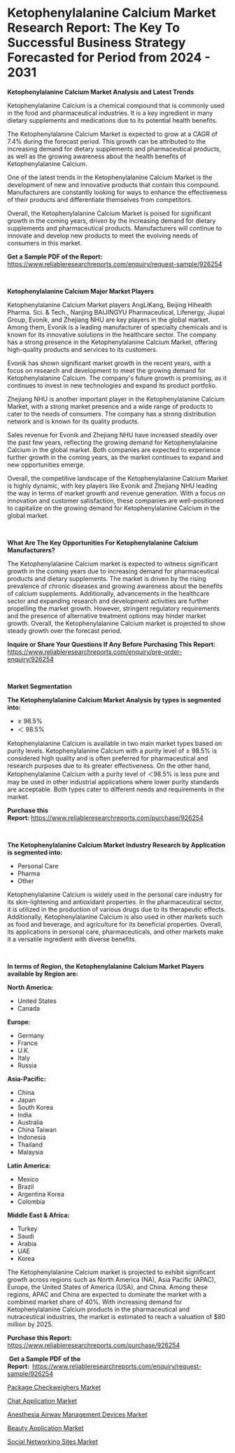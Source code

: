 <p><h1>Ketophenylalanine Calcium Market Research Report: The Key To Successful Business Strategy Forecasted for Period from 2024 - 2031</h1></p><p><strong>Ketophenylalanine Calcium Market Analysis and Latest Trends</strong></p>
<p><p>Ketophenylalanine Calcium is a chemical compound that is commonly used in the food and pharmaceutical industries. It is a key ingredient in many dietary supplements and medications due to its potential health benefits.</p><p>The Ketophenylalanine Calcium Market is expected to grow at a CAGR of 7.4% during the forecast period. This growth can be attributed to the increasing demand for dietary supplements and pharmaceutical products, as well as the growing awareness about the health benefits of Ketophenylalanine Calcium.</p><p>One of the latest trends in the Ketophenylalanine Calcium Market is the development of new and innovative products that contain this compound. Manufacturers are constantly looking for ways to enhance the effectiveness of their products and differentiate themselves from competitors.</p><p>Overall, the Ketophenylalanine Calcium Market is poised for significant growth in the coming years, driven by the increasing demand for dietary supplements and pharmaceutical products. Manufacturers will continue to innovate and develop new products to meet the evolving needs of consumers in this market.</p></p>
<p><strong>Get a Sample PDF of the Report:&nbsp;</strong> <a href="https://www.reliableresearchreports.com/enquiry/request-sample/926254">https://www.reliableresearchreports.com/enquiry/request-sample/926254</a></p>
<p>&nbsp;</p>
<p><strong>Ketophenylalanine Calcium Major Market Players</strong></p>
<p><p>Ketophenylalanine Calcium Market players AngLiKang, Beijing Hihealth Pharma. Sci. & Tech., Nanjing BAIJINGYU Pharmaceutical, Lifenergy, Jiupai Group, Evonik, and Zhejiang NHU are key players in the global market. Among them, Evonik is a leading manufacturer of specialty chemicals and is known for its innovative solutions in the healthcare sector. The company has a strong presence in the Ketophenylalanine Calcium Market, offering high-quality products and services to its customers.</p><p>Evonik has shown significant market growth in the recent years, with a focus on research and development to meet the growing demand for Ketophenylalanine Calcium. The company's future growth is promising, as it continues to invest in new technologies and expand its product portfolio.</p><p>Zhejiang NHU is another important player in the Ketophenylalanine Calcium Market, with a strong market presence and a wide range of products to cater to the needs of consumers. The company has a strong distribution network and is known for its quality products.</p><p>Sales revenue for Evonik and Zhejiang NHU have increased steadily over the past few years, reflecting the growing demand for Ketophenylalanine Calcium in the global market. Both companies are expected to experience further growth in the coming years, as the market continues to expand and new opportunities emerge.</p><p>Overall, the competitive landscape of the Ketophenylalanine Calcium Market is highly dynamic, with key players like Evonik and Zhejiang NHU leading the way in terms of market growth and revenue generation. With a focus on innovation and customer satisfaction, these companies are well-positioned to capitalize on the growing demand for Ketophenylalanine Calcium in the global market.</p></p>
<p>&nbsp;</p>
<p><strong>What Are The Key Opportunities For Ketophenylalanine Calcium Manufacturers?</strong></p>
<p><p>The Ketophenylalanine Calcium market is expected to witness significant growth in the coming years due to increasing demand for pharmaceutical products and dietary supplements. The market is driven by the rising prevalence of chronic diseases and growing awareness about the benefits of calcium supplements. Additionally, advancements in the healthcare sector and expanding research and development activities are further propelling the market growth. However, stringent regulatory requirements and the presence of alternative treatment options may hinder market growth. Overall, the Ketophenylalanine Calcium market is projected to show steady growth over the forecast period.</p></p>
<p><strong>Inquire or Share Your Questions If Any Before Purchasing This Report:</strong> <a href="https://www.reliableresearchreports.com/enquiry/pre-order-enquiry/926254">https://www.reliableresearchreports.com/enquiry/pre-order-enquiry/926254</a></p>
<p>&nbsp;</p>
<p><strong>Market Segmentation</strong></p>
<p><strong>The Ketophenylalanine Calcium Market Analysis by types is segmented into:</strong></p>
<p><ul><li>≥ 98.5%</li><li>＜ 98.5%</li></ul></p>
<p><p>Ketophenylalanine Calcium is available in two main market types based on purity levels. Ketophenylalanine Calcium with a purity level of ≥ 98.5% is considered high quality and is often preferred for pharmaceutical and research purposes due to its greater effectiveness. On the other hand, Ketophenylalanine Calcium with a purity level of ＜98.5% is less pure and may be used in other industrial applications where lower purity standards are acceptable. Both types cater to different needs and requirements in the market.</p></p>
<p><strong>Purchase this Report:&nbsp;</strong><a href="https://www.reliableresearchreports.com/purchase/926254">https://www.reliableresearchreports.com/purchase/926254</a></p>
<p>&nbsp;</p>
<p><strong>The Ketophenylalanine Calcium Market Industry Research by Application is segmented into:</strong></p>
<p><ul><li>Personal Care</li><li>Pharma</li><li>Other</li></ul></p>
<p><p>Ketophenylalanine Calcium is widely used in the personal care industry for its skin-lightening and antioxidant properties. In the pharmaceutical sector, it is utilized in the production of various drugs due to its therapeutic effects. Additionally, Ketophenylalanine Calcium is also used in other markets such as food and beverage, and agriculture for its beneficial properties. Overall, its applications in personal care, pharmaceuticals, and other markets make it a versatile ingredient with diverse benefits.</p></p>
<p>&nbsp;</p>
<p><strong>In terms of Region, the Ketophenylalanine Calcium Market Players available by Region are:</strong></p>
<p>
    <p> <strong> North America: </strong>
        <ul>
            <li>United States</li>
            <li>Canada</li>
        </ul>
        </p> 
    <p> <strong> Europe: </strong>
        <ul>
            <li>Germany</li>
            <li>France</li>
            <li>U.K.</li>
            <li>Italy</li>
            <li>Russia</li>
        </ul>
        </p> 
    <p> <strong> Asia-Pacific: </strong>
        <ul>
            <li>China</li>
            <li>Japan</li>
            <li>South Korea</li>
            <li>India</li>
            <li>Australia</li>
            <li>China Taiwan</li>
            <li>Indonesia</li>
            <li>Thailand</li>
            <li>Malaysia</li>
        </ul>
        </p> 
    <p> <strong> Latin America: </strong>
        <ul>
            <li>Mexico</li>
            <li>Brazil</li>
            <li>Argentina Korea</li>
            <li>Colombia</li>
        </ul>
        </p> 
    <p> <strong> Middle East & Africa: </strong>
        <ul>
            <li>Turkey</li>
            <li>Saudi</li>
            <li>Arabia</li>
            <li>UAE</li>
            <li>Korea</li>
        </ul>
    </p>
    </p>
<p><p>The Ketophenylalanine Calcium market is projected to exhibit significant growth across regions such as North America (NA), Asia Pacific (APAC), Europe, the United States of America (USA), and China. Among these regions, APAC and China are expected to dominate the market with a combined market share of 40%. With increasing demand for Ketophenylalanine Calcium products in the pharmaceutical and nutraceutical industries, the market is estimated to reach a valuation of $80 million by 2025.</p></p>
<p><strong>Purchase this Report: </strong><a href="https://www.reliableresearchreports.com/purchase/926254">https://www.reliableresearchreports.com/purchase/926254</a></p>
<p>&nbsp;<strong>Get a Sample PDF of the Report:&nbsp;&nbsp;</strong><a href="https://www.reliableresearchreports.com/enquiry/request-sample/926254">https://www.reliableresearchreports.com/enquiry/request-sample/926254</a></p>
<p><strong></strong></p>
<p><p><a href="https://github.com/fiixsa/Market-Research-Report-List-1/blob/main/package-checkweighers-market.md">Package Checkweighers Market</a></p><p><a href="https://medium.com/@maevemoen/chat-application-market-size-and-market-trends-complete-industry-overview-2024-to-2031-02cf978139cb">Chat Application Market</a></p><p><a href="https://github.com/Airanohannonzb68e5pb53oc1/Market-Research-Report-List-1/blob/main/anesthesia-airway-management-devices-market.md">Anesthesia Airway Management Devices Market</a></p><p><a href="https://medium.com/@maevemoen/beauty-application-market-research-report-its-history-and-forecast-2024-to-2031-859c05cbeb6b">Beauty Application Market</a></p><p><a href="https://medium.com/@maevemoen/social-networking-sites-market-size-and-market-trends-complete-industry-overview-2024-to-2031-2d0fcbfafe04">Social Networking Sites Market</a></p></p>